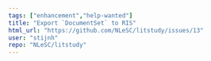 ```yaml
---
tags: ["enhancement","help-wanted"]
title: "Export `DocumentSet` to RIS"
html_url: "https://github.com/NLeSC/litstudy/issues/13"
user: "stijnh"
repo: "NLeSC/litstudy"
---
```


